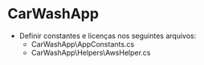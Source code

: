 # CarWashApp

* Definir constantes e licenças nos seguintes arquivos:
  * CarWashApp\AppConstants.cs
  * CarWashApp\Helpers\AwsHelper.cs

